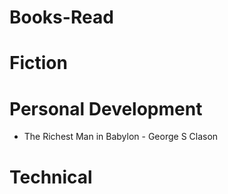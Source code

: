 # Books-Read

Fiction
=======



Personal Development
====================
* The Richest Man in Babylon - George S Clason




Technical
=========
